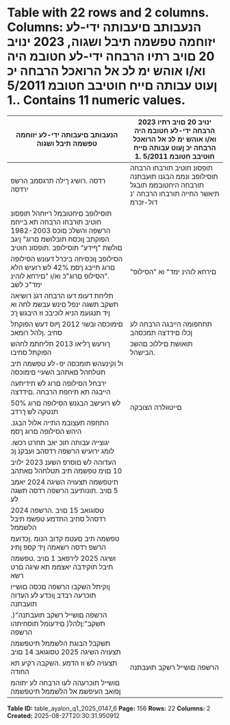 # Table with 22 rows and 2 columns. Columns: הנעבותב םיעבותה ידי-לע יזוחמה טפשמה תיבל ושגוה, 2023 ינויב 20 םויב רתיו הרבחה ידי-לע חטובמ היה וא/ו אוהש ימ לכ אל הרואכל הרבחה יכ ןעוט עבותה םייח חוטיבב חטובמ 5/2011 .1. Contains 11 numeric values.

| הנעבותב םיעבותה ידי-לע יזוחמה טפשמה תיבל ושגוה | 2023 ינויב 20 םויב רתיו הרבחה ידי-לע חטובמ היה וא/ו אוהש ימ לכ אל הרואכל הרבחה יכ ןעוט עבותה םייח חוטיבב חטובמ 5/2011 .1 |
|---|---|
| רדסה .רושיג ךילה תרגסמב הרשפ ירדסה | תופסונ חוטיב תורבחו הרבחה תוסילופב ונממ הבגנו תועבתנה תורבחה היחטובממ תובגל תיאשר התייה תורבחו הרבחה 'נ דול-זכרמ |
| תוסילופב םיחטובמל ריזחהל תופסונ חוטיב תורבחו הרבחה תא בייחמ הרשפה והשלכ םוכס 1982-2003 הפוקתב ןוכסח תובלושמ םרוג" ןיגב םולשת "ףידע" תוסילופב .תופסונ חוטיב |  |
| הסילופב ןוכסיחה ביכרל דעונש הסילופה םרוג תייבג ךסמ 42% לש רועיש הלא ."הסילופ םרוג"כ וא/ו "םירחא לוהינ ימד"כ לשב | "םירחא לוהינ ימד" וא "הסילופ |
| תליחת דעומ דעו הרבחה דגנ רושיאה תשקב תשגה ינפל םינש עבשמ לחה וא ןיד תנגועמ הניא לוכיבכ וז היבגש ךכ |  |
| םימוכסה ובשוי 2012 ףוס דעש הפוקתל סחיב .ןלהל רומאכ | תתחפומה הייבגה הרבחה לע ןכלו םידדצה תמכסהב |
| ךורעש ךליאו 2013 תליחתמ לחהש הפוקתל סחיבו | תואושת םיללוכ םהשכ .הבישהל |
| ול וקינעהש תומכסה יפ-לע טפשמה תיב תטלחהל םאתהב השעיי םימוכסה |  |
| ירבחל הסילופה םרוג לש תידיתעה הייבגה תא תיחפת הרבחה .םידדצה |  |
| 50% לש רועישב הבגנש הסילופה םרוג תנטקה לש ךרדב | םייטוולרה הצובקה |
| .התחפה תעצובמ התייה אלול הבגנ היהש הסילופה םרוג ךסמ |  |
| .יגוצייה עבותה חוכ יאב תחרט רכשו לומג ירועיש הרשפה רדסהב ועבקנ ןכ |  |
| העדוהה לש םוסרפ השענ 2023 ילויב 10 םוימ טפשמה תיב תטלחהל םאתהב |  |
| תיטפשמה תצעויה השיגה 2024 יאמב 5 םויב .תונותיעב הרשפה רדסה תשגה לע |  |
| 2024 טסוגואב 15 םויב .הרשפה רדסהל סחיב התדמע טפשמ תיבל הלשממל |  |
| טפשמה תיב םעטמ קדוב הנומ .ןכדועמ הרשפ רדסה רשאמה ןיד קספ ןתינ |  |
| ושיגה 2025 לירפאב 1 םויב .טפשמה תיבל תוקידבה יאצממ תא שיגה םרט רשא |  |
| ןוקיתל השקבו הרשפה םכסה םושייו תוכרעה רבדב ןוכדע לע העדוה תועבתנה |  |
| .)"הרשפה םושייל רשקב תועבתנה תשקב":ןלהל( םידעומל תוסחיתהו הרשפה |  |
| תשקבל הבוגת הלשממל תיטפשמה תצעויה השיגה 2025 טסוגואב 14 םויב |  |
| תצעויה לש וז הדמע .השקבה רקיע תא החודה | הרשפה םושייל רשקב תועבתנה |
| םושייל תוכרעהה לעו הרבחה לע יתוהמ ןפואב העיפשמ אל הלשממל תיטפשמה |  |

**Table ID:** table_ayalon_q1_2025_0147_6
**Page:** 156
**Rows:** 22
**Columns:** 2
**Created:** 2025-08-27T20:30:31.950912
